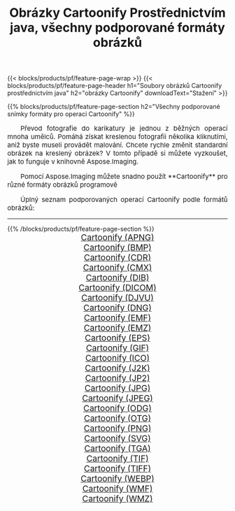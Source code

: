 ﻿---
title: Obrázky Cartoonify Prostřednictvím java, všechny podporované formáty obrázků 
weight: 3920
url: /cs/java/cartoonify 
lang: cs
langdirlevel: 2
locales: zh-hans,ja,it,ru,de,es,fr,nl,id,lt,pl,pt,vi,tr,ko,zh-hant,ar,hi,th,sv,cs,uk,he
description: Pomocí Aspose.Imaging můžete snadno Cartoonify obrázky přes java
---

{{< blocks/products/pf/feature-page-wrap >}}
{{< blocks/products/pf/feature-page-header h1="Soubory obrázků Cartoonify prostřednictvím java" h2="obrázky Cartoonify" downloadText="Stažení" >}}


{{% blocks/products/pf/feature-page-section  h2="Všechny podporované snímky formáty pro operaci Cartoonify" %}}
<p align="justify" style="text-indent:2em;font-size:15px;">
Převod fotografie do karikatury je jednou z běžných operací mnoha umělců. Pomáhá získat kreslenou fotografii několika kliknutími, aniž byste museli provádět malování. Chcete rychle změnit standardní obrázek na kreslený obrázek? V tomto případě si můžete vyzkoušet, jak to funguje v knihovně Aspose.Imaging.
</p>
<p align="justify" style="text-indent:2em;font-size:15px;">
Pomocí Aspose.Imaging můžete snadno použít **Cartoonify** pro různé formáty obrázků programově
</p>
<p align="justify" style="text-indent:2em;font-size:15px;">
Úplný seznam podporovaných operací Cartoonify podle formátů obrázků:
</p>
<hr/>
{{% /blocks/products/pf/feature-page-section %}}
<div class="container-fluid productfamilypage bg-gray">
    <div class="convertypes bg-gray agp-content section">
        <div class="container">
		<div class="row other-converters" style="gap: 10px;font-size: 19px;text-align:center;">
		    <div class='col-md-2 other-converter remove-lp remove-rp'><a href="/imaging/cs/java/cartoonify/apng" style="padding:15px;">Cartoonify (APNG)</a></div><div class='col-md-2 other-converter remove-lp remove-rp'><a href="/imaging/cs/java/cartoonify/bmp" style="padding:15px;">Cartoonify (BMP)</a></div><div class='col-md-2 other-converter remove-lp remove-rp'><a href="/imaging/cs/java/cartoonify/cdr" style="padding:15px;">Cartoonify (CDR)</a></div><div class='col-md-2 other-converter remove-lp remove-rp'><a href="/imaging/cs/java/cartoonify/cmx" style="padding:15px;">Cartoonify (CMX)</a></div><div class='col-md-2 other-converter remove-lp remove-rp'><a href="/imaging/cs/java/cartoonify/dib" style="padding:15px;">Cartoonify (DIB)</a></div><div class='col-md-2 other-converter remove-lp remove-rp'><a href="/imaging/cs/java/cartoonify/dicom" style="padding:15px;">Cartoonify (DICOM)</a></div><div class='col-md-2 other-converter remove-lp remove-rp'><a href="/imaging/cs/java/cartoonify/djvu" style="padding:15px;">Cartoonify (DJVU)</a></div><div class='col-md-2 other-converter remove-lp remove-rp'><a href="/imaging/cs/java/cartoonify/dng" style="padding:15px;">Cartoonify (DNG)</a></div><div class='col-md-2 other-converter remove-lp remove-rp'><a href="/imaging/cs/java/cartoonify/emf" style="padding:15px;">Cartoonify (EMF)</a></div><div class='col-md-2 other-converter remove-lp remove-rp'><a href="/imaging/cs/java/cartoonify/emz" style="padding:15px;">Cartoonify (EMZ)</a></div><div class='col-md-2 other-converter remove-lp remove-rp'><a href="/imaging/cs/java/cartoonify/eps" style="padding:15px;">Cartoonify (EPS)</a></div><div class='col-md-2 other-converter remove-lp remove-rp'><a href="/imaging/cs/java/cartoonify/gif" style="padding:15px;">Cartoonify (GIF)</a></div><div class='col-md-2 other-converter remove-lp remove-rp'><a href="/imaging/cs/java/cartoonify/ico" style="padding:15px;">Cartoonify (ICO)</a></div><div class='col-md-2 other-converter remove-lp remove-rp'><a href="/imaging/cs/java/cartoonify/j2k" style="padding:15px;">Cartoonify (J2K)</a></div><div class='col-md-2 other-converter remove-lp remove-rp'><a href="/imaging/cs/java/cartoonify/jp2" style="padding:15px;">Cartoonify (JP2)</a></div><div class='col-md-2 other-converter remove-lp remove-rp'><a href="/imaging/cs/java/cartoonify/jpg" style="padding:15px;">Cartoonify (JPG)</a></div><div class='col-md-2 other-converter remove-lp remove-rp'><a href="/imaging/cs/java/cartoonify/jpeg" style="padding:15px;">Cartoonify (JPEG)</a></div><div class='col-md-2 other-converter remove-lp remove-rp'><a href="/imaging/cs/java/cartoonify/odg" style="padding:15px;">Cartoonify (ODG)</a></div><div class='col-md-2 other-converter remove-lp remove-rp'><a href="/imaging/cs/java/cartoonify/otg" style="padding:15px;">Cartoonify (OTG)</a></div><div class='col-md-2 other-converter remove-lp remove-rp'><a href="/imaging/cs/java/cartoonify/png" style="padding:15px;">Cartoonify (PNG)</a></div><div class='col-md-2 other-converter remove-lp remove-rp'><a href="/imaging/cs/java/cartoonify/svg" style="padding:15px;">Cartoonify (SVG)</a></div><div class='col-md-2 other-converter remove-lp remove-rp'><a href="/imaging/cs/java/cartoonify/tga" style="padding:15px;">Cartoonify (TGA)</a></div><div class='col-md-2 other-converter remove-lp remove-rp'><a href="/imaging/cs/java/cartoonify/tif" style="padding:15px;">Cartoonify (TIF)</a></div><div class='col-md-2 other-converter remove-lp remove-rp'><a href="/imaging/cs/java/cartoonify/tiff" style="padding:15px;">Cartoonify (TIFF)</a></div><div class='col-md-2 other-converter remove-lp remove-rp'><a href="/imaging/cs/java/cartoonify/webp" style="padding:15px;">Cartoonify (WEBP)</a></div><div class='col-md-2 other-converter remove-lp remove-rp'><a href="/imaging/cs/java/cartoonify/wmf" style="padding:15px;">Cartoonify (WMF)</a></div><div class='col-md-2 other-converter remove-lp remove-rp'><a href="/imaging/cs/java/cartoonify/wmz" style="padding:15px;">Cartoonify (WMZ)</a></div>
                </div>
        </div>
    </div>
</div>
<br/>
